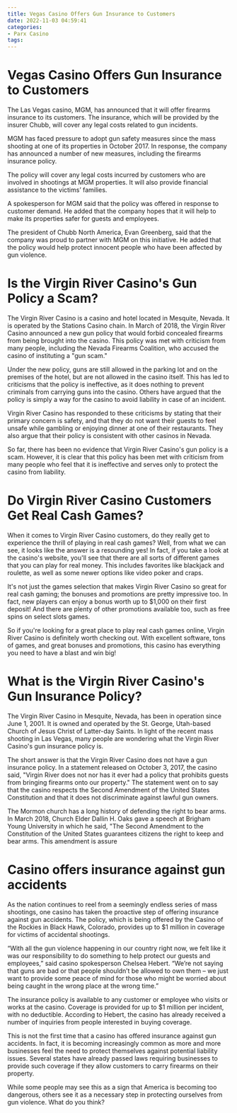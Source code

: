 ```yaml
---
title: Vegas Casino Offers Gun Insurance to Customers
date: 2022-11-03 04:59:41
categories:
- Parx Casino
tags:
---
```



#  Vegas Casino Offers Gun Insurance to Customers

The Las Vegas casino, MGM, has announced that it will offer firearms insurance to its customers. The insurance, which will be provided by the insurer Chubb, will cover any legal costs related to gun incidents.

MGM has faced pressure to adopt gun safety measures since the mass shooting at one of its properties in October 2017. In response, the company has announced a number of new measures, including the firearms insurance policy.

The policy will cover any legal costs incurred by customers who are involved in shootings at MGM properties. It will also provide financial assistance to the victims’ families.

A spokesperson for MGM said that the policy was offered in response to customer demand. He added that the company hopes that it will help to make its properties safer for guests and employees.

The president of Chubb North America, Evan Greenberg, said that the company was proud to partner with MGM on this initiative. He added that the policy would help protect innocent people who have been affected by gun violence.

#  Is the Virgin River Casino's Gun Policy a Scam?

The Virgin River Casino is a casino and hotel located in Mesquite, Nevada. It is operated by the Stations Casino chain. In March of 2018, the Virgin River Casino announced a new gun policy that would forbid concealed firearms from being brought into the casino. This policy was met with criticism from many people, including the Nevada Firearms Coalition, who accused the casino of instituting a "gun scam."

Under the new policy, guns are still allowed in the parking lot and on the premises of the hotel, but are not allowed in the casino itself. This has led to criticisms that the policy is ineffective, as it does nothing to prevent criminals from carrying guns into the casino. Others have argued that the policy is simply a way for the casino to avoid liability in case of an incident.

Virgin River Casino has responded to these criticisms by stating that their primary concern is safety, and that they do not want their guests to feel unsafe while gambling or enjoying dinner at one of their restaurants. They also argue that their policy is consistent with other casinos in Nevada.

So far, there has been no evidence that Virgin River Casino's gun policy is a scam. However, it is clear that this policy has been met with criticism from many people who feel that it is ineffective and serves only to protect the casino from liability.

#  Do Virgin River Casino Customers Get Real Cash Games?

When it comes to Virgin River Casino customers, do they really get to experience the thrill of playing in real cash games? Well, from what we can see, it looks like the answer is a resounding yes! In fact, if you take a look at the casino's website, you'll see that there are all sorts of different games that you can play for real money. This includes favorites like blackjack and roulette, as well as some newer options like video poker and craps.

It's not just the games selection that makes Virgin River Casino so great for real cash gaming; the bonuses and promotions are pretty impressive too. In fact, new players can enjoy a bonus worth up to $1,000 on their first deposit! And there are plenty of other promotions available too, such as free spins on select slots games.

So if you're looking for a great place to play real cash games online, Virgin River Casino is definitely worth checking out. With excellent software, tons of games, and great bonuses and promotions, this casino has everything you need to have a blast and win big!

#  What is the Virgin River Casino's Gun Insurance Policy?

The Virgin River Casino in Mesquite, Nevada, has been in operation since June 1, 2001. It is owned and operated by the St. George, Utah-based Church of Jesus Christ of Latter-day Saints. In light of the recent mass shooting in Las Vegas, many people are wondering what the Virgin River Casino's gun insurance policy is.

The short answer is that the Virgin River Casino does not have a gun insurance policy. In a statement released on October 3, 2017, the casino said, "Virgin River does not nor has it ever had a policy that prohibits guests from bringing firearms onto our property." The statement went on to say that the casino respects the Second Amendment of the United States Constitution and that it does not discriminate against lawful gun owners.

The Mormon church has a long history of defending the right to bear arms. In March 2018, Church Elder Dallin H. Oaks gave a speech at Brigham Young University in which he said, "The Second Amendment to the Constitution of the United States guarantees citizens the right to keep and bear arms. This amendment is assure

#  Casino offers insurance against gun accidents

As the nation continues to reel from a seemingly endless series of mass shootings, one casino has taken the proactive step of offering insurance against gun accidents. The policy, which is being offered by the Casino of the Rockies in Black Hawk, Colorado, provides up to $1 million in coverage for victims of accidental shootings.

“With all the gun violence happening in our country right now, we felt like it was our responsibility to do something to help protect our guests and employees,” said casino spokesperson Chelsea Hebert. “We’re not saying that guns are bad or that people shouldn’t be allowed to own them – we just want to provide some peace of mind for those who might be worried about being caught in the wrong place at the wrong time.”

The insurance policy is available to any customer or employee who visits or works at the casino. Coverage is provided for up to $1 million per incident, with no deductible. According to Hebert, the casino has already received a number of inquiries from people interested in buying coverage.

This is not the first time that a casino has offered insurance against gun accidents. In fact, it is becoming increasingly common as more and more businesses feel the need to protect themselves against potential liability issues. Several states have already passed laws requiring businesses to provide such coverage if they allow customers to carry firearms on their property.

While some people may see this as a sign that America is becoming too dangerous, others see it as a necessary step in protecting ourselves from gun violence. What do you think?